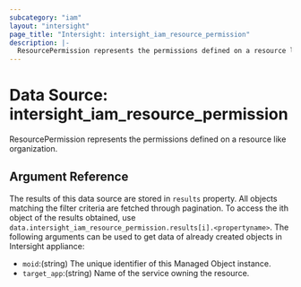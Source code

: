 ```yaml
---
subcategory: "iam"
layout: "intersight"
page_title: "Intersight: intersight_iam_resource_permission"
description: |-
  ResourcePermission represents the permissions defined on a resource like organization.
---
```


# Data Source: intersight_iam_resource_permission
ResourcePermission represents the permissions defined on a resource like organization.
## Argument Reference
The results of this data source are stored in `results` property.
All objects matching the filter criteria are fetched through pagination.
To access the ith object of the results obtained, use `data.intersight_iam_resource_permission.results[i].<propertyname>`.
The following arguments can be used to get data of already created objects in Intersight appliance:
* `moid`:(string) The unique identifier of this Managed Object instance. 
* `target_app`:(string) Name of the service owning the resource. 
 